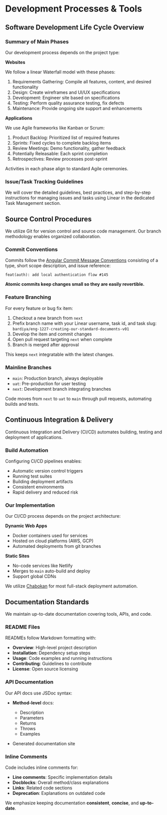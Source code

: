 # Development Processes & Tools

## Software Development Life Cycle Overview

### Summary of Main Phases

Our development process depends on the project type:

**Websites**

We follow a linear Waterfall model with these phases:   

1. Requirements Gathering: Compile all features, content, and desired functionality
2. Design: Create wireframes and UI/UX specifications  
3. Development: Engineer site based on specifications
4. Testing: Perform quality assurance testing, fix defects
5. Maintenance: Provide ongoing site support and enhancements

**Applications** 

We use Agile frameworks like Kanban or Scrum:

1. Product Backlog: Prioritized list of required features  
2. Sprints: Fixed cycles to complete backlog items
3. Review Meetings: Demo functionality, gather feedback
4. Potentially Releasable: Each sprint completion  
5. Retrospectives: Review processes post-sprint  

Activities in each phase align to standard Agile ceremonies.
 
### Issue/Task Tracking Guidelines

We will cover the detailed guidelines, best practices, and step-by-step instructions for managing issues and tasks using Linear in the dedicated Task Management section.


## Source Control Procedures 

We utilize Git for version control and source code management. Our branch methodology enables organized collaboration.  

### Commit Conventions

Commits follow the [Angular Commit Message Conventions](https://github.com/angular/angular/blob/main/CONTRIBUTING.md#commit) consisting of a type, short scope description, and issue reference:

```
feat(auth): add local authentication flow #145
``` 

**Atomic commits keep changes small so they are easily revertible.**

### Feature Branching 

For every feature or bug fix item:

1. Checkout a new branch from `next` 
2. Prefix branch name with your Linear username, task id, and task slug: `bardiya/eng-1227-creating-our-standard-documents-v01`
3. Develop the item and commit changes
4. Open pull request targeting `next` when complete
5. Branch is merged after approval  

This keeps `next` integratable with the latest changes.

### Mainline Branches

- `main`: Production branch, always deployable
- `uat`: Pre-production for user testing  
- `next`: Development branch integrating branches

Code moves from `next` to `uat` to `main` through pull requests, automating builds and tests.

## Continuous Integration & Delivery

Continuous Integration and Delivery (CI/CD) automates building, testing and deployment of applications.

### Build Automation

Configuring CI/CD pipelines enables:  

- Automatic version control triggers
- Running test suites
- Building deployment artifacts
- Consistent environments
- Rapid delivery and reduced risk  

### Our Implementation

Our CI/CD process depends on the project architecture:

**Dynamic Web Apps**

- Docker containers used for services
- Hosted on cloud platforms (AWS, GCP)
- Automated deployments from git branches 

**Static Sites** 

- No-code services like Netlify
- Merges to `main` auto-build and deploy
- Support global CDNs

We utilize [Chabokan](https://chabokan.net) for most full-stack deployment automation.

## Documentation Standards

We maintain up-to-date documentation covering tools, APIs, and code.

### README Files

READMEs follow Markdown formatting with:

- **Overview**: High-level project description
- **Installation**: Dependency setup steps  
- **Usage**: Code examples and running instructions
- **Contributing**: Guidelines to contribute  
- **License**: Open source licensing 

### API Documentation 

Our API docs use JSDoc syntax:

- **Method-level** docs: 
    - Description
    - Parameters 
    - Returns
    - Throws
    - Examples

- Generated documentation site

### Inline Comments

Code includes inline comments for:

- **Line comments**: Specific implementation details 
- **Docblocks**: Overall method/class explanations
- **Links**: Related code sections
- **Deprecation**: Explanations on outdated code

We emphasize keeping documentation **consistent**, **concise**, and **up-to-date**.